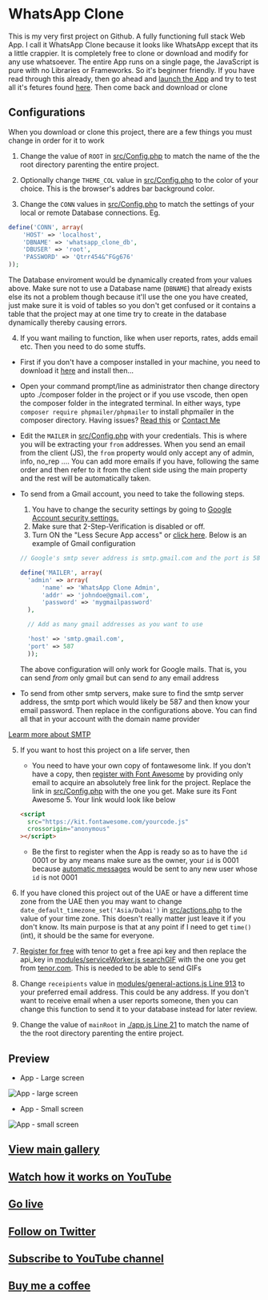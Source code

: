 # WhatsApp Clone

This is my very first project on Github. A fully functioning full stack Web App.
I call it WhatsApp Clone because it looks like WhatsApp except that its a little crappier.
It is completely free to clone or download and modify for any use whatsoever.
The entire App runs on a single page, the JavaScript is pure with no Libraries or Frameworks. So it's beginner friendly. If you have read through this already, then go ahead and [launch the App](https://www.247-dev.com/projects/whatsapp-clon/app) and try to test all it's fetures found [here](https://www.247-dev.com/projects/whatsapp-clon/). Then come back and download or clone

## Configurations

When you download or clone this project, there are a few things you must change in order for it to work

1. Change the value of `ROOT` in [src/Config.php](https://github.com/julius-ek-hub/whatsapp-clone/blob/99d0f42603434ac06142498875077ad2291aa01d/src/Config.php#L3 "root") to match the name of the the root directory parenting the entire project.

2. Optionally change `THEME_COL` value in [src/Config.php](https://github.com/julius-ek-hub/whatsapp-clone/blob/99d0f42603434ac06142498875077ad2291aa01d/src/Config.php#L5 "THEME_COL") to the color of your choice. This is the browser's addres bar background color.

3. Change the `CONN` values in [src/Config.php](https://github.com/julius-ek-hub/whatsapp-clone/blob/99d0f42603434ac06142498875077ad2291aa01d/src/Config.php#L10 "Config.php") to match the settings of your local or remote Database connections. Eg.

```php
define('CONN', array(
    'HOST' => 'localhost',
    'DBNAME' => 'whatsapp_clone_db',
    'DBUSER' => 'root',
    'PASSWORD' => 'Qtrr454&^FGg676'
));
```

The Database enviroment would be dynamically created from your values above. Make sure not to use a Database name (`DBNAME`) that already exists else its not a problem though because it'll use the one you have created, just make sure it is void of tables so you don't get confused or it contains a table that the project may at one time try to create in the database dynamically thereby causing errors.

4. If you want mailing to function, like when user reports, rates, adds email etc. Then you need to do some stuffs.

- First if you don't have a composer installed in your machine, you need to download it [here](https://getcomposer.org/Composer-Setup.exe "Get composer") and install then...
- Open your command prompt/line as administrator then change directory upto ./composer folder in the project or if you use vscode, then open the composer folder in the integrated terminal. In either ways, type `composer require phpmailer/phpmailer` to install phpmailer in the composer directory. Having issues? [Read this](https://github.com/PHPMailer/PHPMailer "phpmailer") or [Contact Me](https://wa.me/971566366808)
- Edit the `MAILER` in [src/Config.php](https://github.com/julius-ek-hub/whatsapp-clone/blob/99d0f42603434ac06142498875077ad2291aa01d/src/Config.php#L23 "MAILER") with your credentials. This is where you will be extracting your `from` addresses. When you send an email from the client (JS), the `from` property would only accept any of admin, info, no_rep .... You can add more emails if you have, following the same order and then refer to it from the client side using the main property and the rest will be automatically taken.
- To send from a Gmail account, you need to take the following steps.

  1. You have to change the security settings by going to [Google Account security settings.](https://myaccount.google.com/intro/security "Google Account security settings")
  2. Make sure that 2-Step-Verification is disabled or off.
  3. Turn ON the "Less Secure App access" or [click here](https://myaccount.google.com/intro/security "Turn ON Less Secure App"). Below is an example of Gmail configuration

  ```php
  // Google's smtp sever address is smtp.gmail.com and the port is 587. This port may likely be the same for all smtp severs

  define('MAILER', array(
    'admin' => array(
        'name' => 'WhatsApp Clone Admin',
        'addr' => 'johndoe@gmail.com',
        'password' => 'mygmailpassword'
    ),

    // Add as many gmail addresses as you want to use

    'host' => 'smtp.gmail.com',
    'port' => 587
    ));
  ```

  The above configuration will only work for Google mails. That is, you can send _from_ only gmail but can send _to_ any email address

- To send from other smtp servers, make sure to find the smtp server address, the smtp port which would likely be 587 and then know your email password. Then replace in the configurations above. You can find all that in your account with the domain name provider

[Learm more about SMTP](https://www.pepipost.com/blog/what-is-smtp)

5. If you want to host this project on a life server, then

   - You need to have your own copy of fontawesome link. If you don't have a copy, then [register with Font Awesome](https://fontawesome.com/start "font awesome") by providing only email to acquire an absolutely free link for the project. Replace the link in [src/Config.php](https://github.com/julius-ek-hub/whatsapp-clone/blob/99d0f42603434ac06142498875077ad2291aa01d/src/Config.php#L93 "font awesome link") with the one you get. Make sure its Font Awesome 5. Your link would look like below

   ```html
   <script
     src="https://kit.fontawesome.com/yourcode.js"
     crossorigin="anonymous"
   ></script>
   ```

   - Be the first to register when the App is ready so as to have the `id` 0001 or by any means make sure as the owner, your `id` is 0001 because [automatic messages](https://github.com/julius-ek-hub/whatsapp-clone/blob/99d0f42603434ac06142498875077ad2291aa01d/modules/message.js#L5 "autoWelcomeMessage") would be sent to any new user whose `id` is not 0001

6. If you have cloned this project out of the UAE or have a different time zone from the UAE then you may want to change `date_default_timezone_set('Asia/Dubai')` in [src/actions.php](https://github.com/julius-ek-hub/whatsapp-clone/blob/99d0f42603434ac06142498875077ad2291aa01d/src/actions.php#L3 "Time zone") to the value of your time zone. This doesn't really matter just leave it if you don't know. Its main purpose is that at any point if I need to get `time()` (int), it should be the same for everyone.
7. [Register for free](https://www.tenor.com "Tenor GIF") with tenor to get a free api key and then replace the api_key in [modules/serviceWorker.js searchGIF](https://github.com/julius-ek-hub/whatsapp-clone/blob/99d0f42603434ac06142498875077ad2291aa01d/modules/serviceWorker.js#L831 "searchGIF") with the one you get from [tenor.com](https://www.tenor.com "Tenor GIF"). This is needed to be able to send GIFs
8. Change `receipients` value in [modules/general-actions.js Line 913](https://github.com/julius-ek-hub/whatsapp-clone/blob/99d0f42603434ac06142498875077ad2291aa01d/modules/general-actions.js#L913 "searchGIF") to your preferred email address. This could be any address. If you don't want to receive email when a user reports someone, then you can change this function to send it to your database instead for later review.
9. Change the value of `mainRoot` in [./app.js Line 21](https://github.com/julius-ek-hub/whatsapp-clone/blob/99d0f42603434ac06142498875077ad2291aa01d/app.js#L21 "mainRoot") to match the name of the the root directory parenting the entire project.

## Preview

- App - Large screen

![App - large screen](https://www.247-dev.com/projects/whatsapp-clone/images/preview-1.png)

- App - Small screen

![App - small screen](https://www.247-dev.com/projects/whatsapp-clone/images/fdvdfvdf.png)

## [View main gallery](https://www.247-dev.com/projects/whatsapp-clone/images/ "WhatsApp Clone gallery")

## [Watch how it works on YouTube](https://www.youtube.com/channel/UCyfzaf7uohrk_a1NTdWzakg/ "YouTube Video")

## [Go live](https://www.247-dev.com/projects/whatsapp-clone/app/ "WhatsApp Clone Live")

## [Follow on Twitter](https://twitter.com/247developer/ "Follow on Twitter")

## [Subscribe to YouTube channel](https://www.youtube.com/channel/UCyfzaf7uohrk_a1NTdWzakg?sub_confirmation=1 "Subscribe")

## [Buy me a coffee](https://www.buymeacoffee.com/julius.ek "Buy me coffee")
